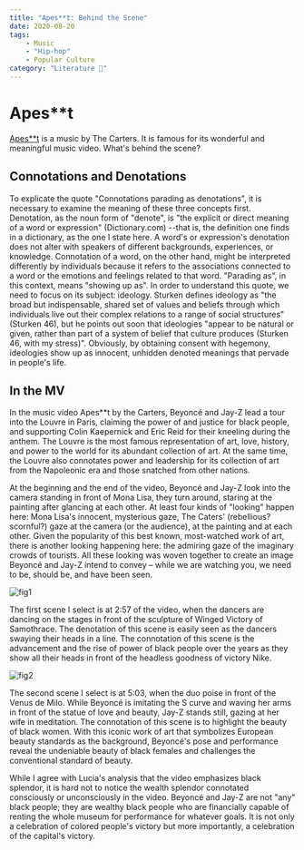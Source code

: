 ```yaml
---
title: "Apes**t: Behind the Scene"
date: 2020-08-20
tags: 
    - Music
    - "Hip-hop"
    - Popular Culture
category: "Literature 📖"
---
```


# Apes**t

[Apes**t](https://www.youtube.com/watch?v=kbMqWXnpXcA) is a music by The Carters.
It is famous for its wonderful and meaningful music video. What's behind the scene?

## Connotations and Denotations

To explicate the quote "Connotations parading as denotations", it is necessary to examine the meaning of these three concepts first. Denotation, as the noun form of "denote", is "the explicit or direct meaning of a word or expression" (Dictionary.com) --that is, the definition one finds in a dictionary, as the one I state here. A word's or expression's denotation does not alter with speakers of different backgrounds, experiences, or knowledge. Connotation of a word, on the other hand, might be interpreted differently by individuals because it refers to the associations connected to a word or the emotions and feelings related to that word. "Parading as", in this context, means "showing up as". In order to understand this quote, we need to focus on its subject: ideology. Sturken defines ideology as "the broad but indispensable, shared set of values and beliefs through which individuals live out their complex relations to a range of social structures" (Sturken 46), but he points out soon that ideologies "appear to be natural or given, rather than part of a system of belief that culture produces (Sturken 46, with my stress)". Obviously, by obtaining consent with hegemony, ideologies show up as innocent, unhidden denoted meanings that pervade in people's life.

## In the MV

In the music video Apes**t by the Carters, Beyoncé and Jay-Z lead a tour into the Louvre in Paris, claiming the power of and justice for black people, and supporting Colin Kaepernick and Eric Reid for their kneeling during the anthem. The Louvre is the most famous representation of art, love, history, and power to the world for its abundant collection of art. At the same time, the Louvre also connotates power and leadership for its collection of art from the Napoleonic era and those snatched from other nations.

At the beginning and the end of the video, Beyoncé and Jay-Z look into the camera standing in front of Mona Lisa, they turn around, staring at the painting after glancing at each other. At least four kinds of "looking" happen here: Mona Lisa's innocent, mysterious gaze, The Caters' (rebellious? scornful?) gaze at the camera (or the audience), at the painting and at each other. Given the popularity of this best known, most-watched work of art, there is another looking happening here: the admiring gaze of the imaginary crowds of tourists. All these looking was woven together to create an image Beyoncé and Jay-Z intend to convey – while we are watching you, we need to be, should be, and have been seen.

![fig1](/images/apeshit_1.jpg)

The first scene I select is at 2:57 of the video, when the dancers are dancing on the stages in front of the sculpture of Winged Victory of Samothrace. The denotation of this scene is easily seen as the dancers swaying their heads in a line. The connotation of this scene is the advancement and the rise of power of black people over the years as they show all their heads in front of the headless goodness of victory Nike.

![fig2](/images/apeshit_2.jpg)

The second scene I select is at 5:03, when the duo poise in front of the Venus de Milo.  While Beyoncé is imitating the S curve and waving her arms in front of the statue of love and beauty, Jay-Z stands still, gazing at her wife in meditation. The connotation of this scene is to highlight the beauty of black women. With this iconic work of art that symbolizes European beauty standards as the background, Beyoncé's pose and performance reveal the undeniable beauty of black females and challenges the conventional standard of beauty.

While I agree with Lucia's analysis that the video emphasizes black splendor, it is hard not to notice the wealth splendor connotated consciously or unconsciously in the video. Beyoncé and Jay-Z are not "any" black people; they are wealthy black people who are financially capable of renting the whole museum for performance for whatever goals. It is not only a celebration of colored people's victory but more importantly, a celebration of the capital's victory.
